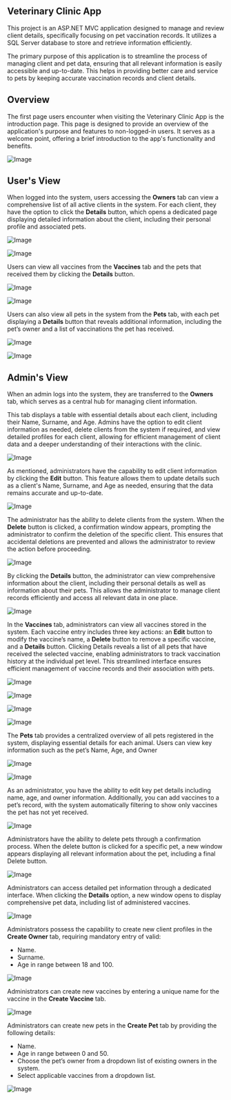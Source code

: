 <h2><b>Veterinary Clinic App</b></h2>

<p>This project is an ASP.NET MVC application designed to manage and review client details, specifically focusing on pet vaccination records. It utilizes a SQL Server database to store and retrieve information efficiently.</p>

<p>The primary purpose of this application is to streamline the process of managing client and pet data, ensuring that all relevant information is easily accessible and up-to-date. This helps in providing better care and service to pets by keeping accurate vaccination records and client details.</p>

<h2><b>Overview</b></h2>

<p>The first page users encounter when visiting the Veterinary Clinic App is the introduction page. This page is designed to provide an overview of the application's purpose and features to non-logged-in users. It serves as a welcome point, offering a brief introduction to the app's functionality and benefits.</p>

![Image](https://github.com/user-attachments/assets/ead13e15-a73d-440b-a041-05cf26c8e53b)

<h2><b>User's View</b></h2>

<p>When logged into the system, users accessing the <b>Owners</b> tab can view a comprehensive list of all active clients in the system. For each client, they have the option to click the <b>Details</b> button, which opens a dedicated page displaying detailed information about the client, including their personal profile and associated pets.</p>

![Image](https://github.com/user-attachments/assets/69643f15-adad-45a3-b943-d41aca851180)

![Image](https://github.com/user-attachments/assets/39dea090-fc67-442d-87fa-124c58e7e3ac)

<p>Users can view all vaccines from the <b>Vaccines</b> tab and the pets that received them by clicking the <b>Details</b> button.</p>

![Image](https://github.com/user-attachments/assets/414e82f4-967e-4c51-8469-1cd784463e66)

![Image](https://github.com/user-attachments/assets/b1a0e967-92ad-44a7-8f3a-3753dd110c9f)

<p>Users can also view all pets in the system from the <b>Pets</b> tab, with each pet displaying a <b>Details</b> button that reveals additional information, including the pet’s owner and a list of vaccinations the pet has received.</p>

![Image](https://github.com/user-attachments/assets/f56469ac-b655-4cd7-868a-6a4a8f4f7c43)

![Image](https://github.com/user-attachments/assets/91bfd94f-3d39-4919-bbe8-8d53fdce72d3)

<h2><b>Admin's View</b></h2>

<p>When an admin logs into the system, they are transferred to the <b>Owners</b> tab, which serves as a central hub for managing client information. </p> 

<p>This tab displays a table with essential details about each client, including their Name, Surname, and Age. Admins have the option to edit client information as needed, delete clients from the system if required, and view detailed profiles for each client, allowing for efficient management of client data and a deeper understanding of their interactions with the clinic.</p>

![Image](https://github.com/user-attachments/assets/00f6641e-cf05-4e5b-904d-ee3564c8e907)

<p>As mentioned, administrators have the capability to edit client information by clicking the <b>Edit</b> button. This feature allows them to update details such as a client's Name, Surname, and Age as needed, ensuring that the data remains accurate and up-to-date.</p>

![Image](https://github.com/user-attachments/assets/4d5825b3-4078-4f98-8a7b-db16085c82ad)

<p>The administrator has the ability to delete clients from the system. When the <b>Delete</b> button is clicked, a confirmation window appears, prompting the administrator to confirm the deletion of the specific client. This ensures that accidental deletions are prevented and allows the administrator to review the action before proceeding.</p>

![Image](https://github.com/user-attachments/assets/1ef6ecb7-75fa-426c-9101-1fb1dc60ede0)

<p>By clicking the <b>Details</b> button, the administrator can view comprehensive information about the client, including their personal details as well as information about their pets. This allows the administrator to manage client records efficiently and access all relevant data in one place.</p>

![Image](https://github.com/user-attachments/assets/f6686eb5-e3a1-4552-9900-e44b00189a01)

<p>In the <b>Vaccines</b> tab, administrators can view all vaccines stored in the system. Each vaccine entry includes three key actions: an <b>Edit</b> button to modify the vaccine’s name, a <b>Delete</b> button to remove a specific vaccine, and a <b>Details</b> button. Clicking Details reveals a list of all pets that have received the selected vaccine, enabling administrators to track vaccination history at the individual pet level. This streamlined interface ensures efficient management of vaccine records and their association with pets.</p>

![Image](https://github.com/user-attachments/assets/92610178-5716-4fa6-b6be-effb39636f8f)

![Image](https://github.com/user-attachments/assets/66711e1e-589d-40c8-b080-1363447e1c41)

![Image](https://github.com/user-attachments/assets/545c5548-0cbf-4345-bb73-45926be975a9)

![Image](https://github.com/user-attachments/assets/14cefb69-8acd-4aa2-9126-d5314815a3e3)

<p>The <b>Pets</b> tab provides a centralized overview of all pets registered in the system, displaying essential details for each animal. Users can view key information such as the pet’s Name, Age, and Owner</p>

![Image](https://github.com/user-attachments/assets/8e96f70f-077b-46d2-b749-f4ac2e798cc4)

![Image](https://github.com/user-attachments/assets/fe66b051-61b1-4be4-b623-07b10d14b459)

<p>As an administrator, you have the ability to edit key pet details including name, age, and owner information. Additionally, you can add vaccines to a pet’s record, with the system automatically filtering to show only vaccines the pet has not yet received.</p>

![Image](https://github.com/user-attachments/assets/a21309f3-0a9d-45fc-bcd5-623c55996a76)

<p>Administrators have the ability to delete pets through a confirmation process. When the delete button is clicked for a specific pet, a new window appears displaying all relevant information about the pet, including a final Delete button.</p>

![Image](https://github.com/user-attachments/assets/21d5339b-8d93-4972-89c6-e2fb585debfe)

<p>Administrators can access detailed pet information through a dedicated interface. When clicking the <b>Details</b> option, a new window opens to display comprehensive pet data, including list of administered vaccines.</p>

![Image](https://github.com/user-attachments/assets/f8061ce6-6e27-4a11-b142-e18ccd018cb9)

<p>Administrators possess the capability to create new client profiles in the <b>Create Owner</b> tab, requiring mandatory entry of valid:</p>
<ul>
  <li>Name.</li>
  <li>Surname.</li>
  <li>Age in range between 18 and 100.</li>
</ul>

![Image](https://github.com/user-attachments/assets/15056241-a055-4099-a3d4-096a8e0be107)

<p>Administrators can create new vaccines by entering a unique name for the vaccine in the <b>Create Vaccine</b> tab.</p>

![Image](https://github.com/user-attachments/assets/c93a6436-33c8-45e5-b459-220711b7bc36)

<p>Administrators can create new pets in the <b>Create Pet</b> tab by providing the following details:</p>
<ul>
  <li>Name.</li>
  <li>Age in range between 0 and 50.</li>
  <li>Choose the pet’s owner from a dropdown list of existing owners in the system.</li>
  <li>Select applicable vaccines from a dropdown list.</li>
</ul>

![Image](https://github.com/user-attachments/assets/86328aea-60ab-4b43-8d18-45f747d5cae1)
